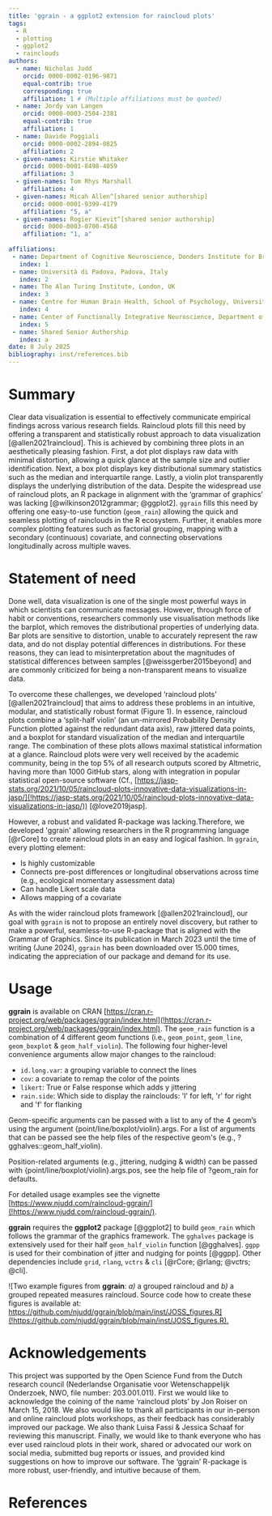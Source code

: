 ```yaml
---
title: 'ggrain - a ggplot2 extension for raincloud plots'
tags:
  - R
  - plotting
  - ggplot2
  - rainclouds
authors:
  - name: Nicholas Judd
    orcid: 0000-0002-0196-9871
    equal-contrib: true
    corresponding: true
    affiliation: 1 # (Multiple affiliations must be quoted)
  - name: Jordy van Langen
    orcid: 0000-0003-2504-2381
    equal-contrib: true
    affiliation: 1
  - name: Davide Poggiali
    orcid: 0000-0002-2894-0825
    affiliation: 2
  - given-names: Kirstie Whitaker
    orcid: 0000-0001-8498-4059
    affiliation: 3
  - given-names: Tom Rhys Marshall
    affiliation: 4
  - given-names: Micah Allen^[shared senior authorship]
    orcid: 0000-0001-9399-4179
    affiliation: "5, a"
  - given-names: Rogier Kievit^[shared senior authorship]
    orcid: 0000-0003-0700-4568
    affiliation: "1, a"
    
affiliations:
 - name: Department of Cognitive Neuroscience, Donders Institute for Brain, Cognition and Behavior, Radboud University Medical Center, Nijmegen, The Netherlands
   index: 1
 - name: Università di Padova, Padova, Italy
   index: 2
 - name: The Alan Turing Institute, London, UK
   index: 3
 - name: Centre for Human Brain Health, School of Psychology, University of Birmingham, Birmingham, United Kingdom
   index: 4
 - name: Center of Functionally Integrative Neuroscience, Department of Clinical Medicine, Aarhus University, Aarhus, Denmark
   index: 5
 - name: Shared Senior Authorship
   index: a 
date: 8 July 2025
bibliography: inst/references.bib
---
```


# Summary

Clear data visualization is essential to effectively communicate empirical findings across various research fields. Raincloud plots fill this need by offering a transparent and statistically robust approach to data visualization [@allen2021raincloud]. This is achieved by combining three plots in an aesthetically pleasing fashion. First, a dot plot displays raw data with minimal distortion, allowing a quick glance at the sample size and outlier identification. Next, a box plot displays key distributional summary statistics such as the median and interquartile range. Lastly, a violin plot transparently displays the underlying distribution of the data. Despite the widespread use of raincloud plots, an R package in alignment with the ‘grammar of graphics’ was lacking [@wilkinson2012grammar; @ggplot2]. `ggrain` fills this need by offering one easy-to-use function (`geom_rain`) allowing the quick and seamless plotting of rainclouds in the R ecosystem. Further, it enables more complex plotting features such as factorial grouping, mapping with a secondary (continuous) covariate, and connecting observations longitudinally across multiple waves.

# Statement of need

Done well, data visualization is one of the single most powerful ways in which scientists can communicate messages. However, through force of habit or conventions, researchers commonly use visualisation methods like the barplot, which removes the distributional properties of underlying data. Bar plots are sensitive to distortion, unable to accurately represent the raw data, and do not display potential differences in distributions. For these reasons, they can lead to misinterpretation about the magnitudes of statistical differences between samples [@weissgerber2015beyond] and are commonly criticized for being a non-transparent means to visualize data.

To overcome these challenges, we developed ‘raincloud plots’ [@allen2021raincloud] that aims to address these problems in an intuitive, modular, and statistically robust format (Figure 1). In essence, raincloud plots combine a ‘split-half violin’ (an un-mirrored Probability Density Function plotted against the redundant data axis), raw jittered data points, and a boxplot for standard visualization of the median and interquartile range. The combination of these plots allows maximal statistical information at a glance. Raincloud plots were very well received by the academic community, being in the top 5% of all research outputs scored by Altmetric, having more than 1000 GitHub stars, along with integration in popular statistical open-source software (Cf., [https://jasp-stats.org/2021/10/05/raincloud-plots-innovative-data-visualizations-in-jasp/](!https://jasp-stats.org/2021/10/05/raincloud-plots-innovative-data-visualizations-in-jasp/)) [@love2019jasp].

However, a robust and validated R-package was lacking.Therefore, we developed 'ggrain' allowing researchers in the R programming language [@rCore] to create raincloud plots in an easy and logical fashion. In `ggrain`, every plotting element:

- Is highly customizable 
- Connects pre-post differences or longitudinal observations across time (e.g., ecological momentary assessment data)
- Can handle Likert scale data
- Allows mapping of a covariate

As with the wider raincloud plots framework [@allen2021raincloud], our goal with `ggrain` is not to propose an entirely novel discovery, but rather to make a powerful, seamless-to-use R-package that is aligned with the Grammar of Graphics. Since its publication in March 2023 until the time of writing (June 2024), `ggrain` has been downloaded over 15.000 times, indicating the appreciation of our package and demand for its use.

# Usage

**ggrain** is available on CRAN [https://cran.r-project.org/web/packages/ggrain/index.html](!https://cran.r-project.org/web/packages/ggrain/index.html).  The `geom_rain` function is a combination of 4 different geom functions (i.e., `geom_point`, `geom_line`, `geom_boxplot` & `geom_half_violin`). The following four higher-level convenience arguments allow major changes to the raincloud:

- `id.long.var`: a grouping variable to connect the lines
- `cov`: a covariate to remap the color of the points
- `likert`: True or False response which adds y jittering
- `rain.side`: Which side to display the rainclouds: 'l' for left, 'r' for right and 'f' for flanking


Geom-specific arguments can be passed with a list to any of the 4 geom’s using the argument {point/line/boxplot/violin}.args. For a list of arguments that can be passed see the help files of the respective geom's (e.g., ?gghalves::geom_half_violin).

Position-related arguments (e.g., jittering, nudging & width) can be passed with {point/line/boxplot/violin}.args.pos, see the help file of ?geom_rain for defaults.

For detailed usage examples see the vignette [https://www.njudd.com/raincloud-ggrain/](!https://www.njudd.com/raincloud-ggrain/).

**ggrain** requires the **ggplot2** package [@ggplot2] to build `geom_rain` which follows the grammar of the graphics framework. The `gghalves` package is extensively used for their half `geom_half_violin` function [@gghalves]. `ggpp` is used for their combination of jitter and nudging for points [@ggpp]. Other dependencies include `grid`, `rlang`, `vctrs` & `cli` [@rCore; @rlang; @vctrs; @cli].

![Two example figures from **ggrain**: *a)* a grouped raincloud and *b)* a grouped repeated measures raincloud. Source code how to create these figures is available at: [https://github.com/njudd/ggrain/blob/main/inst/JOSS_figures.R](!https://github.com/njudd/ggrain/blob/main/inst/JOSS_figures.R).
](inst/git_pics/Pub_Fig.png)

# Acknowledgements

This project was supported by the Open Science Fund from the Dutch research council (Nederlandse Organisatie voor Wetenschappelijk Onderzoek, NWO, file number: 203.001.011). First we would like to acknowledge the coining of the name ‘raincloud plots’ by Jon Roiser on March 15, 2018. We also would like to thank all participants in our in-person and online raincloud plots workshops, as their feedback has considerably improved our package. We also thank Luisa Fassi & Jessica Schaaf for reviewing this manuscript. Finally, we would like to thank everyone who has ever used raincloud plots in their work, shared or advocated our work on social media, submitted bug reports or issues, and provided kind suggestions on how to improve our software. The ‘ggrain’ R-package is more robust, user-friendly, and intuitive because of them.

# References








